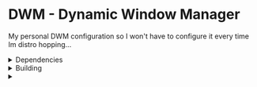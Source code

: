 # DWM - Dynamic Window Manager
My personal DWM configuration so I won't have to configure it every time Im distro hopping...

<details>
<summary>Dependencies<summary>
</details>

<details>
<summary>Building<summary>
</details>

<details>
<summary><summary>
</details>